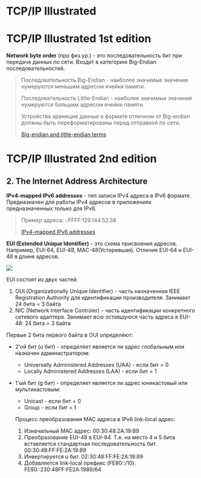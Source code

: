 # TCP/IP Illustrated

# TCP/IP Illustrated 1st edition

**Network byte order** (про физ.ур.) - это последовательность бит при передаче данных по сети. Входит в категорию Big-Endian последовательностей. 
  
> Последовательность Big-Endian - наиболее значимые значения нумеруются меньшим адресом ячейки памяти.
>
> Последовательность Little-Endian - наиболее значимые значения нумеруются большим адресом ячейки памяти.
>
> Устройства хранящие данные в формате отличном от Big-endian должны быть переформатированы перед отправкой по сети.
>
> [Big-endian and little-endian terms](https://www.webopedia.com/TERM/B/big_endian.html)

# TCP/IP Illustrated 2nd edition
## 2. The Internet Address Architecture

**IPv4-mapped IPv6 addresses** - тип записи IPv4 адреса в IPv6 формате. Предназначен для работы IPv4 адресов в приложениях предназначенных только для IPv6.

> Пример адреса: ::FFFF:129.144.52.38
>
> [IPv4-mapped IPv6 addresses](https://www.ibm.com/support/knowledgecenter/en/SSLTBW_2.3.0/com.ibm.zos.v2r3.hale001/ipv6d0031001726.htm)



**EUI (Extended Unique Identifier)** - это схема присвоения адресов. Например, EUI-64, EUI-48, MAC-48(Устаревшая). Отличие EUI-64 и EUI-48 в длине адресов.

![](https://upload.wikimedia.org/wikipedia/commons/thumb/9/94/MAC-48_Address.svg/800px-MAC-48_Address.svg.png)

EUI состоят из двух частей:
1) OUI (Organizationally Unique Identifier) - часть назначенная IEEE Registration Authority для идентификации производителя. Занимает 24 бита = 3 байта
2) NIC (Network Interface Controler) - часть идентификации конкретного сетевого адаптера. Занимает всю оставшуюся часть адреса в EUI-48: 24 бита = 3 байта

Первые 2 бита первого байта в OUI определяют:
- 2'ой бит (u бит) - определяет является ли адрес глобальным или назначен администратором:
  - Universally Administered Addresses (UAA) - если бит = 0
  - Locally Administered Addresses (LAA) - если бит = 1
- 1'ый бит (g бит) - определяет является ли адрес юникастовый или мультикастовым:
  - Unicast - если бит = 0
  - Group - если бит = 1
  
  Процесс преобразования MAC адреса в IPv6 link-local адрес:
  1) Изначальный MAC адрес: 00:30:48:2A:19:89
  2) Преобразование EUI-48 в EUI-64. Т.е. на место 4 и 5 бита вставляется стандартная последовательность бит. 00:30:48:FF:FE:2A:19:89
  3) Инвертируется u бит. 02:30:48:FF:FE:2A:19:89
  4) Добавляется link-local префикс (FE80::/10). FE80::230:48FF:FE2A:1989/64

